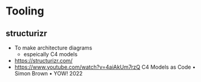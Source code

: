 # Tooling 

## structurizr

- To make architecture diagrams
  - espeically C4 models 
- https://structurizr.com/
- https://www.youtube.com/watch?v=4aiAkUm7rzQ C4 Models as Code • Simon Brown • YOW! 2022